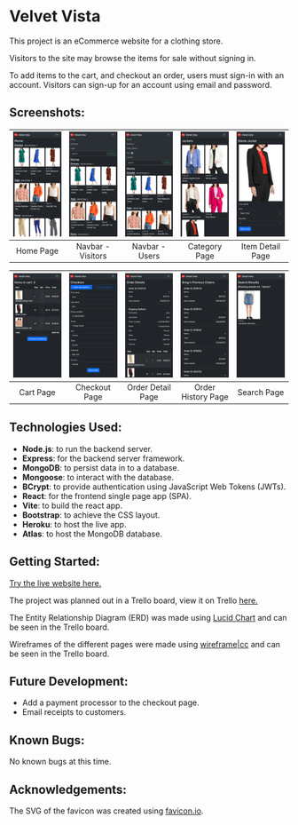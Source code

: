 # Velvet Vista
This project is an eCommerce website for a clothing store.

Visitors to the site may browse the items for sale without signing in.

To add items to the cart, and checkout an order, users must sign-in with an account. Visitors can sign-up for an account using email and password.

## Screenshots:
<table width="100%">
  <thead>
    <tr>
      <th width="20%"><img src="screenshots/1_home.png"/></th>
      <th width="20%"><img src="screenshots/2_nav_visitor.png"/></th>
      <th width="20%"><img src="screenshots/2_nav_user.png"/></th>
      <th width="20%"><img src="screenshots/3_category.png"/></th>
      <th width="20%"><img src="screenshots/4_item_detail.png"/></th>
    </tr>
  </thead>
  <tbody>
    <tr>
      <td width="20%" align="center">Home Page</td>
      <td width="20%" align="center">Navbar - Visitors</td>
      <td width="20%" align="center">Navbar - Users</td>
      <td width="20%" align="center">Category Page</td>
      <td width="20%" align="center">Item Detail Page</td>
    </tr>
  </tbody>
</table>

<table width="100%">
  <thead>
    <tr>
      <th width="20%"><img src="screenshots/5_cart.png"/></th>
      <th width="20%"><img src="screenshots/6_checkout.png"/></th>
      <th width="20%"><img src="screenshots/7_order_details.png"/></th>
      <th width="20%"><img src="screenshots/8_order_history.png"/></th>
      <th width="20%"><img src="screenshots/9_search.png"/></th>
    </tr>
  </thead>
  <tbody>
    <tr>
      <td width="20%" align="center">Cart Page</td>
      <td width="20%" align="center">Checkout Page</td>
      <td width="20%" align="center">Order Detail Page</td>
      <td width="20%" align="center">Order History Page</td>
      <td width="20%" align="center">Search Page</td>
    </tr>
  </tbody>
</table>

## Technologies Used:
* __Node.js__: to run the backend server.
* __Express__: for the backend server framework.
* __MongoDB__: to persist data in to a database.
* __Mongoose__: to interact with the database.
* __BCrypt__: to provide authentication using JavaScript Web Tokens (JWTs).
* __React__: for the frontend single page app (SPA).
* __Vite__: to build the react app.
* __Bootstrap__: to achieve the CSS layout.
* __Heroku__: to host the live app.
* __Atlas__: to host the MongoDB database.

## Getting Started:
[Try the live website here.](https://velvet-vista-30171128f9c5.herokuapp.com/)

The project was planned out in a Trello board, view it on Trello [here.](https://trello.com/b/jf9ay66D/velvet-vista-project-planning)

The Entity Relationship Diagram (ERD) was made using [Lucid Chart](https://www.lucidchart.com) and can be seen in the Trello board.

Wireframes of the different pages were made using [wireframe|cc](https://wireframe.cc/) and can be seen in the Trello board.

## Future Development:
* Add a payment processor to the checkout page.
* Email receipts to customers.

## Known Bugs:
No known bugs at this time.

## Acknowledgements:
The SVG of the favicon was created using [favicon.io](https://favicon.io/favicon-generator/).